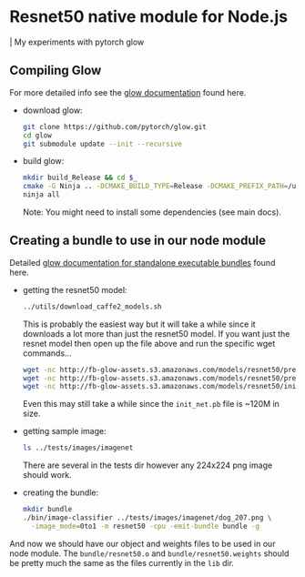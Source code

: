 # Resnet50 native module for Node.js

| My experiments with pytorch glow

## Compiling Glow

For more detailed info see the [glow documentation](https://github.com/pytorch/glow) found here.

- download glow:

  ```sh
  git clone https://github.com/pytorch/glow.git
  cd glow
  git submodule update --init --recursive
  ```

- build glow:

  ```sh
  mkdir build_Release && cd $_
  cmake -G Ninja .. -DCMAKE_BUILD_TYPE=Release -DCMAKE_PREFIX_PATH=/usr/local/opt/llvm
  ninja all
  ```

  Note: You might need to install some dependencies (see main docs).

## Creating a bundle to use in our node module

Detailed [glow documentation for standalone executable bundles](https://github.com/pytorch/glow/blob/master/docs/AOT.md) found here.

- getting the resnet50 model:

  ```sh
  ../utils/download_caffe2_models.sh
  ```
  
  This is probably the easiest way but it will take a while since it downloads a lot more than just the resnet50 model.
  If you want just the resnet model then open up the file above and run the specific wget commands...

  ```sh
  wget -nc http://fb-glow-assets.s3.amazonaws.com/models/resnet50/predict_net.pbtxt -P resnet50
  wget -nc http://fb-glow-assets.s3.amazonaws.com/models/resnet50/predict_net.pb -P resnet50
  wget -nc http://fb-glow-assets.s3.amazonaws.com/models/resnet50/init_net.pb -P resnet50
  ```

  Even this may still take a while since the `init_net.pb` file is ~120M in size.

- getting sample image:

  ```sh
  ls ../tests/images/imagenet
  ```

  There are several in the tests dir however any 224x224 png image should work.

- creating the bundle:

  ```sh
  mkdir bundle
  ./bin/image-classifier ../tests/images/imagenet/dog_207.png \
    -image_mode=0to1 -m resnet50 -cpu -emit-bundle bundle -g
  ```

And now we should have our object and weights files to be used in our node module.  The `bundle/resnet50.o` and `bundle/resnet50.weights` should be pretty much the same as the files currently in the `lib` dir.
